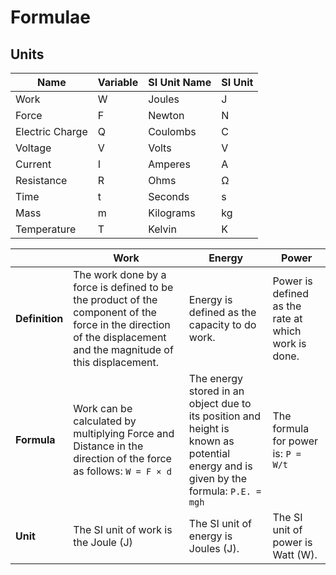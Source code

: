 # Formulae

## Units

| Name              | Variable  | SI Unit Name | SI Unit |
| ----------------- | --------- | ------------ | ------- |
| Work              | W         | Joules       | J       |
| Force             | F         | Newton       | N       |
| Electric Charge   | Q         | Coulombs     | C       |
| Voltage           | V         | Volts        | V       |
| Current           | I         | Amperes      | A       |
| Resistance        | R         | Ohms         | Ω       |
| Time              | t         | Seconds      | s       |
| Mass              | m         | Kilograms    | kg      |
| Temperature       | T         | Kelvin       | K       |

|                    | Work                                                  | Energy                                                | Power                                                |
|--------------------|-------------------------------------------------------|-------------------------------------------------------|------------------------------------------------------|
| **Definition**     | The work done by a force is defined to be the product of the component of the force in the direction of the displacement and the magnitude of this displacement. | Energy is defined as the capacity to do work.      | Power is defined as the rate at which work is done. |
| **Formula**        | Work can be calculated by multiplying Force and Distance in the direction of the force as follows: `W = F × d` | The energy stored in an object due to its position and height is known as potential energy and is given by the formula: `P.E. = mgh` | The formula for power is: `P = W/t`                |
| **Unit**           | The SI unit of work is the Joule (J)                 | The SI unit of energy is Joules (J).                 | The SI unit of power is Watt (W).                  |
